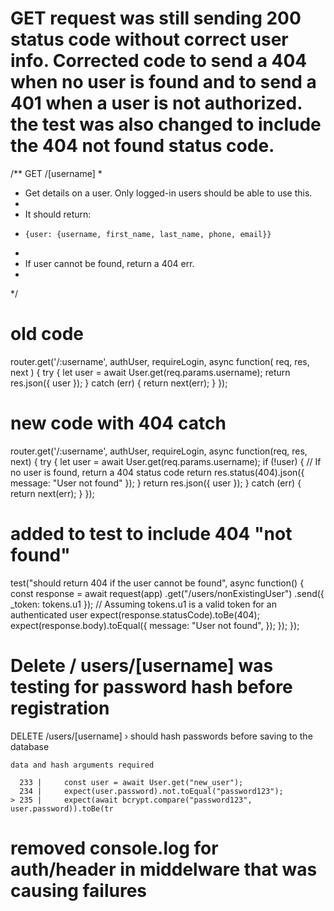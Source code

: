 

# GET request was still sending 200 status code without correct user info. Corrected code to send a 404 when no user is found and to send a 401 when a user is not authorized. the test was also changed to include the 404 not found status code.

/** GET /[username]
 *
 * Get details on a user. Only logged-in users should be able to use this.
 *
 * It should return:
 *     {user: {username, first_name, last_name, phone, email}}
 *
 * If user cannot be found, return a 404 err.
 *
 */

# old code 
router.get('/:username', authUser, requireLogin, async function(
  req,
  res,
  next
) {
  try {
    let user = await User.get(req.params.username);
    return res.json({ user });
  } catch (err) {
    return next(err);
  }
});
# new code with 404 catch 
router.get('/:username', authUser, requireLogin, async function(req, res, next) {
  try {
    let user = await User.get(req.params.username);
    if (!user) {
      // If no user is found, return a 404 status code
      return res.status(404).json({ message: "User not found" });
    }
    return res.json({ user });
  } catch (err) {
    return next(err); 
  }
});

# added to test to include 404 "not found"  
 test("should return 404 if the user cannot be found", async function() {
    const response = await request(app)
      .get("/users/nonExistingUser")
      .send({ _token: tokens.u1 }); // Assuming tokens.u1 is a valid token for an authenticated user
    expect(response.statusCode).toBe(404);
    expect(response.body).toEqual({
      message: "User not found",
    });
  });
});


# Delete / users/[username] was testing for password hash before registration 
DELETE /users/[username] › should hash passwords before saving to the database

    data and hash arguments required

      233 |     const user = await User.get("new_user");
      234 |     expect(user.password).not.toEqual("password123");
    > 235 |     expect(await bcrypt.compare("password123", user.password)).toBe(tr

# removed console.log for auth/header in middelware that was causing failures 
